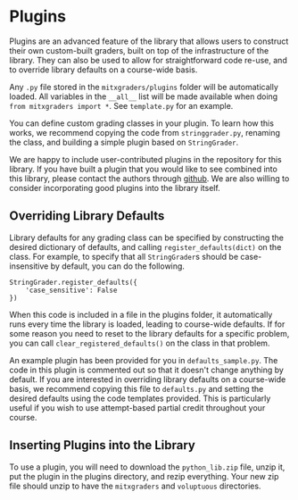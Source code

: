 # Plugins

Plugins are an advanced feature of the library that allows users to construct their own custom-built graders, built on top of the infrastructure of the library. They can also be used to allow for straightforward code re-use, and to override library defaults on a course-wide basis.

Any `.py` file stored in the `mitxgraders/plugins` folder will be automatically loaded. All variables in the `__all__` list will be made available when doing `from mitxgraders import *`. See `template.py` for an example.

You can define custom grading classes in your plugin. To learn how this works, we recommend copying the code from `stringgrader.py`, renaming the class, and building a simple plugin based on `StringGrader`.

We are happy to include user-contributed plugins in the repository for this library. If you have built a plugin that you would like to see combined into this library, please contact the authors through [github](https://github.com/mitodl/mitx-grading-library). We are also willing to consider incorporating good plugins into the library itself.


## Overriding Library Defaults

Library defaults for any grading class can be specified by constructing the desired dictionary of defaults, and calling `register_defaults(dict)` on the class. For example, to specify that all `StringGrader`s should be case-insensitive by default, you can do the following.

```pycon
StringGrader.register_defaults({
    'case_sensitive': False
})
```

When this code is included in a file in the plugins folder, it automatically runs every time the library is loaded, leading to course-wide defaults. If for some reason you need to reset to the library defaults for a specific problem, you can call `clear_registered_defaults()` on the class in that problem.

An example plugin has been provided for you in `defaults_sample.py`. The code in this plugin is commented out so that it doesn't change anything by default. If you are interested in overriding library defaults on a course-wide basis, we recommend copying this file to `defaults.py` and setting the desired defaults using the code templates provided. This is particularly useful if you wish to use attempt-based partial credit throughout your course.


## Inserting Plugins into the Library

To use a plugin, you will need to download the `python_lib.zip` file, unzip it, put the plugin in the plugins directory, and rezip everything. Your new zip file should unzip to have the `mitxgraders` and `voluptuous` directories.
